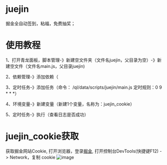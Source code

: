 # juejin
掘金全自动签到，粘福，免费抽奖；
# 使用教程
  1、打开青龙面板，脚本管理-》新建空文件夹（文件名juejin，父目录为空）-》新建空文件（文件名main.js，父目录juejin)
  
  2、依赖管理-》添加依赖（
  
  3、定时任务-》添加任务（命令：	/ql/data/scripts/juejin/main.js 定时规则：0 9 * * *）
  
  4、环境变量-》新建变量（新建1个变量，名称为：juejin_cookie）
  
  5、定时任务-》执行（查看日志是否成功）
# juejin_cookie获取
获取掘金网站Cookie, 打开浏览器，登录[掘金](https://juejin.cn/), 打开控制台DevTools(快捷键F12) -> Network，复制 cookie
  ![image](https://github.com/gaohan-cmd/juejin/assets/63499259/36f3d9d9-3b57-41da-87eb-78a43cc5c538)

